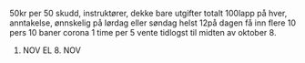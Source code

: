 50kr per 50 skudd, instruktører, dekke bare utgifter totalt 100lapp på hver, anntakelse, ønnskelig på lørdag eller søndag helst 12på dagen
få inn flere
10 pers
10 baner corona
1 time per 5
vente tidlogst til midten av oktober 8.


1. NOV EL 8. NOV
